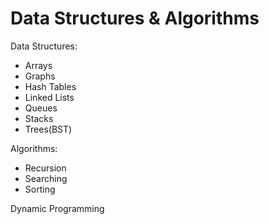 # Data Structures & Algorithms

Data Structures:
- Arrays
- Graphs
- Hash Tables
- Linked Lists
- Queues
- Stacks
- Trees(BST)

Algorithms:
- Recursion
- Searching
- Sorting

Dynamic Programming

